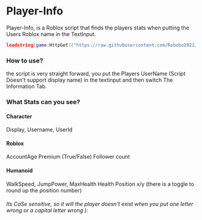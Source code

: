 # Player-Info

Player-Info, is a Roblox script that finds the players stats when putting the Users Roblox name in the TextInput.

```lua
loadstring(game:HttpGet(("https://raw.githubusercontent.com/Robobo2022/Player-Info/main/Main.lua"), true))()
```

### How to use?
the script is very straight forward, you put the Players UserName (Script Doesn't support display name) in the textinput and then switch The Information Tab.

### What Stats can you see?
#### Character
Display,
Username,
UserId
#### Roblox
AccountAge
Premium (True/False)
Follower count
#### Humanoid
WalkSpeed,
JumpPower,
MaxHealth
Health
Position x/y (there is a toggle to round up the position number)


###### Its CaSe sensitive, so it will the player doesn't exist when you put one letter wrong or a capital letter wrong ):